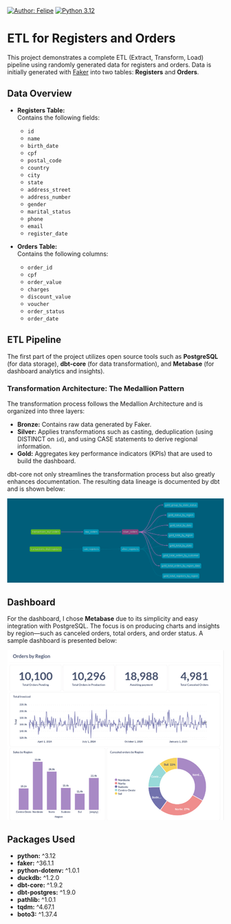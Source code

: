 [![Author: Felipe](https://img.shields.io/badge/Author-Felipe%20Machado-blue?style=flat-square)](https://www.linkedin.com/in/getfelipe/) [![Python 3.12](https://img.shields.io/badge/Python-3.12-blue?style=flat-square&logo=python)](https://www.python.org/downloads/release/python-3120/)

# ETL for Registers and Orders

This project demonstrates a complete ETL (Extract, Transform, Load) pipeline using randomly generated data for registers and orders. Data is initially generated with [Faker](https://faker.readthedocs.io/) into two tables: **Registers** and **Orders**.

## Data Overview

- **Registers Table:**  
  Contains the following fields:

  - `id`
  - `name`
  - `birth_date`
  - `cpf`
  - `postal_code`
  - `country`
  - `city`
  - `state`
  - `address_street`
  - `address_number`
  - `gender`
  - `marital_status`
  - `phone`
  - `email`
  - `register_date`

- **Orders Table:**  
  Contains the following columns:
  - `order_id`
  - `cpf`
  - `order_value`
  - `charges`
  - `discount_value`
  - `voucher`
  - `order_status`
  - `order_date`

## ETL Pipeline

The first part of the project utilizes open source tools such as **PostgreSQL** (for data storage), **dbt-core** (for data transformation), and **Metabase** (for dashboard analytics and insights).

### Transformation Architecture: The Medallion Pattern

The transformation process follows the Medallion Architecture and is organized into three layers:

- **Bronze:** Contains raw data generated by Faker.
- **Silver:** Applies transformations such as casting, deduplication (using DISTINCT on `id`), and using CASE statements to derive regional information.
- **Gold:** Aggregates key performance indicators (KPIs) that are used to build the dashboard.

dbt-core not only streamlines the transformation process but also greatly enhances documentation. The resulting data lineage is documented by dbt and is shown below:

![dbt-lineage](assets/etl-dag.png)

## Dashboard

For the dashboard, I chose **Metabase** due to its simplicity and easy integration with PostgreSQL. The focus is on producing charts and insights by region—such as canceled orders, total orders, and order status. A sample dashboard is presented below:

![dashboard-metabase](assets/dashboard-metabase.png)

## Packages Used

- **python:** ^3.12
- **faker:** ^36.1.1
- **python-dotenv:** ^1.0.1
- **duckdb:** ^1.2.0
- **dbt-core:** ^1.9.2
- **dbt-postgres:** ^1.9.0
- **pathlib:** ^1.0.1
- **tqdm:** ^4.67.1
- **boto3:** ^1.37.4
